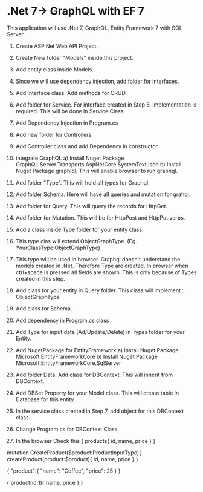 # .Net 7-> GraphQL with EF 7

This application will use .Net 7, GraphQL, Entity Framework 7 with SQL Server.

1. Create ASP.Net Web API Project.
2. Create New folder "Models" inside this project.
3. Add entity class inside Models.
4. Since we will use dependency injection, add folder for Interfaces.
6. Add Interface class. Add methods for CRUD.
7. Add folder for Service. For interface created in Step 6, implementation is required. This will be done in Service Class.
8. Add Dependency Injection in Program.cs
9. Add new folder for Controllers.
10. Add Controller class and add Dependency in constructor.
11. integrate GraphQL
	a) Install Nuget Package GraphQL.Server.Transports.AspNetCore.SystemTextJson
	b) Install Nuget Package graphiql. This will enable browser to run graphql.

12. Add folder "Type". This will hold all types for Graphql.
13. Add folder Schema. Here will have all queries and mutation for grahql.
14. Add folder for Query. This will query the records for HttpGet.
15. Add folder for Mutation. This will be for HttpPost and HttpPut verbs.
16. Add a class inside Type folder for your entity class.
17. This type clas will extend ObjectGraphType. (Eg. YourClassType:ObjectGraphType<yourModelClass>)
18. This type will be used in browser. Graphql doesn't understand the models created in .Net. 
	Therefore Type are created. 
	In browser when ctrl+space is pressed all fields are shown. 
	This is only because of Types created in this step.
19. Add class for your entity in Query folder. This class will implement : ObjectGraphType
20. Add class for Schema.
21. Add dependency in Program.cs class
22. Add Type for input data (Ad/Update/Delete) in Types folder for your Entity.
23. Add NugetPackage for EntityFramework
	a) Install Nuget Package Microsoft.EntityFrameworkCore
	b) Install Nuget Package Microsoft.EntityFrameworkCore.SqlServer

24. Add folder Data. Add class for DBContext. This will inherit from DBContext.
25. Add DBSet Property for your Model class. This will create table in Database for this entity.
26. In the service class created in Step 7, add object for this DBContext class.
27. Change Program.cs for DBContext Class.
28. In the browser Check this
{
  products{
    id,
    name,
    price
  }
}

mutation CreateProduct($product:ProductInputType){
  createProduct(product:$product){
    id,
    name,
    price
  }
}

{
  "product":{
    "name": "Coffee",
    "price": 25
  }
}

{
  product(id:1){
    name,
    price
  }
}
